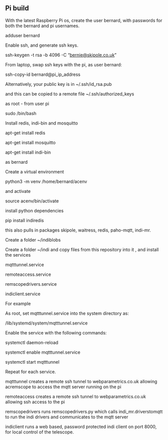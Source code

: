 ## Pi build

With the latest Raspberry Pi os, create the user bernard, with passwords for both the bernard and pi usernames.

adduser bernard

Enable ssh, and generate ssh keys.

ssh-keygen -t rsa -b 4096 -C “bernie@skipole.co.uk”

From laptop, swap ssh keys with the pi, as user bernard:

ssh-copy-id bernard@pi_ip_address

Alternatively, your public key is in
~/.ssh/id_rsa.pub

and this can be copied to a remote file
~/.ssh/authorized_keys

as root - from user pi

sudo /bin/bash

Install redis, indi-bin and mosquitto

apt-get install redis

apt-get install mosquitto

apt-get install indi-bin

as bernard

Create a virtual environment

python3 -m venv /home/bernard/acenv

and activate

source acenv/bin/activate

install python dependencies

pip install indiredis

this also pulls in packages skipole, waitress, redis, paho-mqtt, indi-mr.

Create a folder ~/indiblobs

Create a folder ~/indi and copy files from this repository into it , and install the services

mqtttunnel.service

remoteaccess.service

remscopedrivers.service

indiclient.service

For example

As root, set mqtttunnel.service into the system directory as:

/lib/systemd/system/mqtttunnel.service

Enable the service with the following commands:

systemctl daemon-reload

systemctl enable mqtttunnel.service

systemctl start mqtttunnel

Repeat for each service.

mqtttunnel creates a remote ssh tunnel to webparametrics.co.uk allowing acremscope to access the mqtt server running on the pi

remoteaccess creates a remote ssh tunnel to webparametrics.co.uk allowing ssh access to the pi

remscopedrivers runs remscopedrivers.py which calls indi_mr.driverstomqtt to run the indi drivers and communicates to the mqtt server

indiclient runs a web based, password protected indi client on port 8000, for local control of the telescope.










